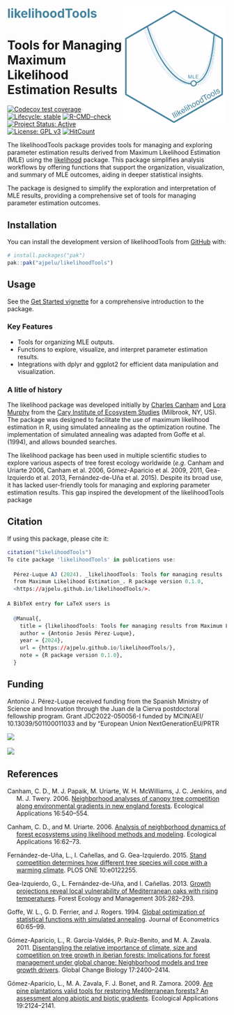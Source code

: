 
<!-- README.md is generated from README.Rmd. Please edit that file -->

# <span style="color:#43839f">likelihoodTools</span> <img src="man/figures/logo_likelihoodtools.png" align="right" width="240"/>

# Tools for Managing Maximum Likelihood Estimation Results

<!-- badges: start -->

[![Codecov test
coverage](https://codecov.io/gh/ajpelu/likelihoodTools/graph/badge.svg)](https://app.codecov.io/gh/ajpelu/likelihoodTools)
[![Lifecycle:
stable](https://img.shields.io/badge/lifecycle-stable-brightgreen.svg)](https://lifecycle.r-lib.org/articles/stages.html#stable)
[![R-CMD-check](https://github.com/ajpelu/likelihoodTools/actions/workflows/R-CMD-check.yaml/badge.svg)](https://github.com/ajpelu/likelihoodTools/actions/workflows/R-CMD-check.yaml)
[![Project Status:
Active](https://www.repostatus.org/badges/latest/active.svg)](https://www.repostatus.org/#active)
[![License: GPL
v3](https://img.shields.io/badge/License-GPLv3-blue.svg)](https://www.gnu.org/licenses/gpl-3.0)
[![HitCount](https://hits.dwyl.com/ajpelu/ajpelu/likelihoodTools.svg?style=flat-square)](http://hits.dwyl.com/ajpelu/ajpelu/likelihoodTools)
<!-- badges: end -->

The likelihoodTools package provides tools for managing and exploring
parameter estimation results derived from Maximum Likelihood Estimation
(MLE) using the
[likelihood](https://CRAN.R-project.org/package=likelihood) package.
This package simplifies analysis workflows by offering functions that
support the organization, visualization, and summary of MLE outcomes,
aiding in deeper statistical insights.

The package is designed to simplify the exploration and interpretation
of MLE results, providing a comprehensive set of tools for managing
parameter estimation outcomes.

## Installation

You can install the development version of likelihoodTools from
[GitHub](https://github.com/) with:

``` r
# install.packages("pak")
pak::pak("ajpelu/likelihoodTools")
```

## Usage

See the [Get Started
vignette](https://ajpelu.github.io/likelihoodTools/articles/get_started.html)
for a comprehensive introduction to the package.

### Key Features

- Tools for organizing MLE outputs.
- Functions to explore, visualize, and interpret parameter estimation
  results.
- Integrations with dplyr and ggplot2 for efficient data manipulation
  and visualization.

### A litle of history

The likelihood package was developed initially by [Charles
Canham](https://www.caryinstitute.org/science/our-scientists/dr-charles-d-canham)
and [Lora Murphy](https://www.caryinstitute.org/lora-murphy) from the
[Cary Institute of Ecosystem Studies](https://www.caryinstitute.org/)
(Milbrook, NY, US). The package was designed to facilitate the use of
maximum likelihood estimation in R, using simulated annealing as the
optimization routine. The implementation of simulated annealing was
adapted from Goffe et al. (1994), and allows bounded searches.

The likelihood package has been used in multiple scientific studies to
explore various aspects of tree forest ecology worldwide (*e.g*. Canham
and Uriarte 2006, Canham et al. 2006, Gómez-Aparicio et al. 2009, 2011,
Gea-Izquierdo et al. 2013, Fernández-de-Uña et al. 2015). Despite its
broad use, it has lacked user-friendly tools for managing and exploring
parameter estimation results. This gap inspired the development of the
likelihoodTools package

## Citation

If using this package, please cite it:

``` r
citation("likelihoodTools")
To cite package 'likelihoodTools' in publications use:

  Pérez-Luque AJ (2024). _likelihoodTools: Tools for managing results
  from Maximum Likelihood Estimation_. R package version 0.1.0,
  <https://ajpelu.github.io/likelihoodTools/>.

A BibTeX entry for LaTeX users is

  @Manual{,
    title = {likelihoodTools: Tools for managing results from Maximum Likelihood Estimation},
    author = {Antonio Jesús Pérez-Luque},
    year = {2024},
    url = {https://ajpelu.github.io/likelihoodTools/},
    note = {R package version 0.1.0},
  }
```

## Funding

Antonio J. Pérez-Luque received funding from the Spanish Ministry of
Science and Innovation through the Juan de la Cierva postdoctoral
fellowship program. Grant JDC2022-050056-I funded by MCIN/AEI/
10.13039/501100011033 and by “European Union NextGenerationEU/PRTR

![](https://lh3.googleusercontent.com/d/1mMqNhNAeIlEyY_QTjZZ7bLtV96pg0ww-=w910-h417-rw)

![](https://lh3.googleusercontent.com/d/1un_9sdamX60exDR4GolN87mzWTNzf4C2=w910-h417-rw)

## References

<div id="refs" class="references csl-bib-body hanging-indent"
entry-spacing="0" line-spacing="2">

<div id="ref-Canhametal2006NeighborhoodAnalyses" class="csl-entry">

Canham, C. D., M. J. Papaik, M. Uriarte, W. H. McWilliams, J. C.
Jenkins, and M. J. Twery. 2006. [Neighborhood analyses of canopy tree
competition along environmental gradients in new england
forests](https://doi.org/10.1890/1051-0761(2006)016[0540:NAOCTC]2.0.CO;2).
Ecological Applications 16:540–554.

</div>

<div id="ref-CanhamUriarte2006AnalysisNeighborhood" class="csl-entry">

Canham, C. D., and M. Uriarte. 2006. [Analysis of neighborhood dynamics
of forest ecosystems using likelihood methods and
modeling](https://doi.org/10.1890/04-0657). Ecological Applications
16:62–73.

</div>

<div id="ref-FernandezdeUnaetal2015StandCompetition" class="csl-entry">

Fernández-de-Uña, L., I. Cañellas, and G. Gea-Izquierdo. 2015. [Stand
competition determines how different tree species will cope with a
warming climate](https://doi.org/10.1371/journal.pone.0122255). PLOS ONE
10:e0122255.

</div>

<div id="ref-GeaIzquierdoetal2013GrowthProjections" class="csl-entry">

Gea-Izquierdo, G., L. Fernández-de-Uña, and I. Cañellas. 2013. [Growth
projections reveal local vulnerability of Mediterranean oaks with rising
temperatures](https://doi.org/10.1016/j.foreco.2013.05.058). Forest
Ecology and Management 305:282–293.

</div>

<div id="ref-Goffeetal1994GlobalOptimization" class="csl-entry">

Goffe, W. L., G. D. Ferrier, and J. Rogers. 1994. [Global optimization
of statistical functions with simulated
annealing](https://doi.org/10.1016/0304-4076(94)90038-8). Journal of
Econometrics 60:65–99.

</div>

<div id="ref-GomezAparicioetal2011DisentanglingRelative"
class="csl-entry">

Gómez-Aparicio, L., R. García-Valdés, P. Ruíz-Benito, and M. A. Zavala.
2011. [Disentangling the relative importance of climate, size and
competition on tree growth in iberian forests: Implications for forest
management under global change: Neighborhood models and tree growth
drivers](https://doi.org/10.1111/j.1365-2486.2011.02421.x). Global
Change Biology 17:2400–2414.

</div>

<div id="ref-GomezAparicioetal2009ArePine" class="csl-entry">

Gómez-Aparicio, L., M. A. Zavala, F. J. Bonet, and R. Zamora. 2009. [Are
pine plantations valid tools for restoring Mediterranean forests? An
assessment along abiotic and biotic
gradients](https://doi.org/10.1890/08-1656.1). Ecological Applications
19:2124–2141.

</div>

</div>
